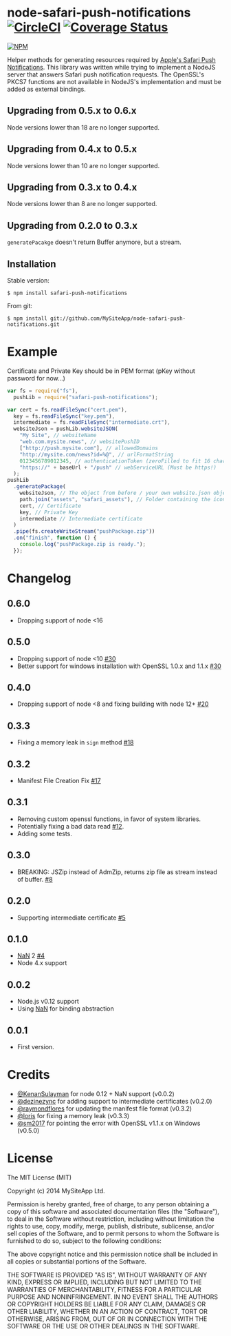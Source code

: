 node-safari-push-notifications [![CircleCI](https://circleci.com/gh/MySiteApp/node-safari-push-notifications/tree/master.svg?style=svg)](https://circleci.com/gh/MySiteApp/node-safari-push-notifications/tree/master) [![Coverage Status](https://coveralls.io/repos/github/MySiteApp/node-safari-push-notifications/badge.svg?branch=master)](https://coveralls.io/github/MySiteApp/node-safari-push-notifications?branch=master)
==============================

[![NPM](https://nodei.co/npm/safari-push-notifications.png)](https://nodei.co/npm/safari-push-notifications/)

Helper methods for generating resources required by [Apple's Safari Push Notifications](http://apple.co/1rAeIvg).
This library was written while trying to implement a NodeJS server that answers Safari push notification requests.
The OpenSSL's PKCS7 functions are not available in NodeJS's implementation and must be added as external bindings.

## Upgrading from 0.5.x to 0.6.x

Node versions lower than 18 are no longer supported.

## Upgrading from 0.4.x to 0.5.x

Node versions lower than 10 are no longer supported.

## Upgrading from 0.3.x to 0.4.x

Node versions lower than 8 are no longer supported.

## Upgrading from 0.2.0 to 0.3.x

`generatePacakge` doesn't return Buffer anymore, but a stream.

## Installation

Stable version:

	$ npm install safari-push-notifications

From git:

	$ npm install git://github.com/MySiteApp/node-safari-push-notifications.git

# Example
Certificate and Private Key should be in PEM format (pKey without password for now...)

```javascript
var fs = require("fs"),
  pushLib = require("safari-push-notifications");

var cert = fs.readFileSync("cert.pem"),
  key = fs.readFileSync("key.pem"),
  intermediate = fs.readFileSync("intermediate.crt"),
  websiteJson = pushLib.websiteJSON(
    "My Site", // websiteName
    "web.com.mysite.news", // websitePushID
    ["http://push.mysite.com"], // allowedDomains
    "http://mysite.com/news?id=%@", // urlFormatString
    0123456789012345, // authenticationToken (zeroFilled to fit 16 chars)
    "https://" + baseUrl + "/push" // webServiceURL (Must be https!)
  );
pushLib
  .generatePackage(
    websiteJson, // The object from before / your own website.json object
    path.join("assets", "safari_assets"), // Folder containing the iconset
    cert, // Certificate
    key, // Private Key
    intermediate // Intermediate certificate
  )
  .pipe(fs.createWriteStream("pushPackage.zip"))
  .on("finish", function () {
    console.log("pushPackage.zip is ready.");
  });

```

# Changelog

## 0.6.0
- Dropping support of node <16

## 0.5.0
- Dropping support of node <10 [#30](https://github.com/MySiteApp/node-safari-push-notifications/pull/30)
- Better support for windows installation with OpenSSL 1.0.x and 1.1.x [#30](https://github.com/MySiteApp/node-safari-push-notifications/pull/30)

## 0.4.0
- Dropping support of node <8 and fixing building with node 12+ [#20](https://github.com/MySiteApp/node-safari-push-notifications/pull/20)

## 0.3.3
- Fixing a memory leak in `sign` method [#18](https://github.com/MySiteApp/node-safari-push-notifications/pull/18)

## 0.3.2
- Manifest File Creation Fix [#17](https://github.com/MySiteApp/node-safari-push-notifications/pull/17)

## 0.3.1
- Removing custom openssl functions, in favor of system libraries.
- Potentially fixing a bad data read [#12](https://github.com/MySiteApp/node-safari-push-notifications/pull/12).
- Adding some tests.

## 0.3.0
- BREAKING: JSZip instead of AdmZip, returns zip file as stream instead of buffer. [#8](https://github.com/MySiteApp/node-safari-push-notifications/pull/8)

## 0.2.0
- Supporting intermediate certificate [#5](https://github.com/MySiteApp/node-safari-push-notifications/pull/5)

## 0.1.0
- [NaN](https://github.com/rvagg/nan) 2 [#4](https://github.com/MySiteApp/node-safari-push-notifications/pull/4)
- Node 4.x support

## 0.0.2
- Node.js v0.12 support
- Using [NaN](https://github.com/rvagg/nan) for binding abstraction

## 0.0.1
- First version.

# Credits
- [@KenanSulayman](https://github.com/KenanSulayman) for node 0.12 + NaN support (v0.0.2)
- [@dezinezync](https://github.com/dezinezync) for adding support to intermediate certificates (v0.2.0)
- [@raymondflores](https://github.com/raymondflores) for updating the manifest file format (v0.3.2)
- [@loris](https://github.com/loris) for fixing a memory leak (v0.3.3)
- [@sm2017](https://github.com/sm2017) for pointing the error with OpenSSL v1.1.x on Windows (v0.5.0)

# License

The MIT License (MIT)

Copyright (c) 2014 MySiteApp Ltd.

Permission is hereby granted, free of charge, to any person obtaining a copy of
this software and associated documentation files (the "Software"), to deal in
the Software without restriction, including without limitation the rights to
use, copy, modify, merge, publish, distribute, sublicense, and/or sell copies of
the Software, and to permit persons to whom the Software is furnished to do so,
subject to the following conditions:

The above copyright notice and this permission notice shall be included in all
copies or substantial portions of the Software.

THE SOFTWARE IS PROVIDED "AS IS", WITHOUT WARRANTY OF ANY KIND, EXPRESS OR
IMPLIED, INCLUDING BUT NOT LIMITED TO THE WARRANTIES OF MERCHANTABILITY, FITNESS
FOR A PARTICULAR PURPOSE AND NONINFRINGEMENT. IN NO EVENT SHALL THE AUTHORS OR
COPYRIGHT HOLDERS BE LIABLE FOR ANY CLAIM, DAMAGES OR OTHER LIABILITY, WHETHER
IN AN ACTION OF CONTRACT, TORT OR OTHERWISE, ARISING FROM, OUT OF OR IN
CONNECTION WITH THE SOFTWARE OR THE USE OR OTHER DEALINGS IN THE SOFTWARE.
